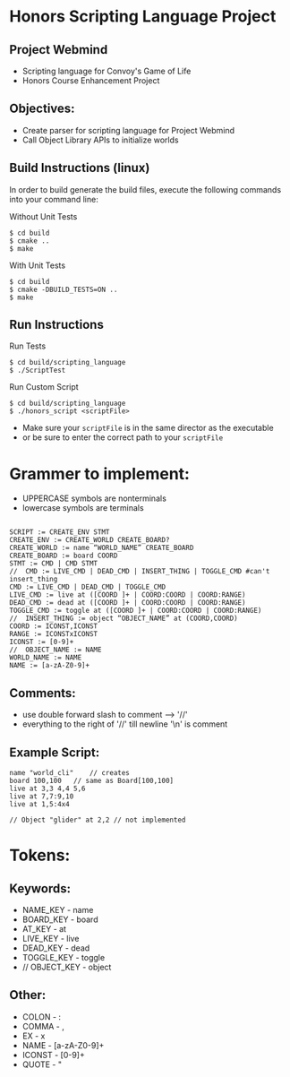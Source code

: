 #	Honors Scripting Language Project

## 	Project Webmind
* Scripting language for Convoy's Game of Life
* Honors Course Enhancement Project

##	Objectives: 
* Create parser for scripting language for Project Webmind
* Call Object Library APIs to initialize worlds

##	Build Instructions (linux)

In order to build generate the build files, execute the following commands into
your command line:

Without Unit Tests

	$ cd build
	$ cmake ..
	$ make

With Unit Tests

	$ cd build
	$ cmake -DBUILD_TESTS=ON ..
	$ make


##	Run Instructions

Run Tests

	$ cd build/scripting_language
	$ ./ScriptTest

Run Custom Script

	$ cd build/scripting_language
	$ ./honors_script <scriptFile>
- Make sure your `scriptFile` is in the same director as the executable 
- or be sure to enter the correct path to your `scriptFile`


#	Grammer to implement:

*	UPPERCASE symbols are nonterminals
*	lowercase symbols are terminals		

```

SCRIPT := CREATE_ENV STMT
CREATE_ENV := CREATE_WORLD CREATE_BOARD?
CREATE_WORLD := name “WORLD_NAME” CREATE_BOARD
CREATE_BOARD := board COORD
STMT := CMD | CMD STMT
//	CMD := LIVE_CMD | DEAD_CMD | INSERT_THING | TOGGLE_CMD #can't insert_thing
CMD := LIVE_CMD | DEAD_CMD | TOGGLE_CMD
LIVE_CMD := live at ([COORD ]+ | COORD:COORD | COORD:RANGE)
DEAD_CMD := dead at ([COORD ]+ | COORD:COORD | COORD:RANGE)
TOGGLE_CMD := toggle at ([COORD ]+ | COORD:COORD | COORD:RANGE)
//	INSERT_THING := object “OBJECT_NAME” at (COORD,COORD)
COORD := ICONST,ICONST
RANGE := ICONSTxICONST
ICONST := [0-9]+
//	OBJECT_NAME := NAME
WORLD_NAME := NAME
NAME := [a-zA-Z0-9]+

```

##	Comments:

- use double forward slash to comment --> '//'
- everything to the right of '//' till newline '\n' is comment


##	Example Script:

```
name "world_cli"	// creates 
board 100,100 	// same as Board[100,100]
live at 3,3 4,4 5,6
live at 7,7:9,10
live at 1,5:4x4

// Object "glider" at 2,2 // not implemented
```

#	Tokens:

##	Keywords:

* NAME_KEY 	- name
* BOARD_KEY	- board
* AT_KEY		- at
* LIVE_KEY	- live
* DEAD_KEY	- dead
* TOGGLE_KEY	- toggle
* // OBJECT_KEY	- object

##	Other:

* COLON		- :
* COMMA		- ,
* EX			- x
* NAME		- [a-zA-Z0-9]+
* ICONST		- [0-9]+
* QUOTE		- "
